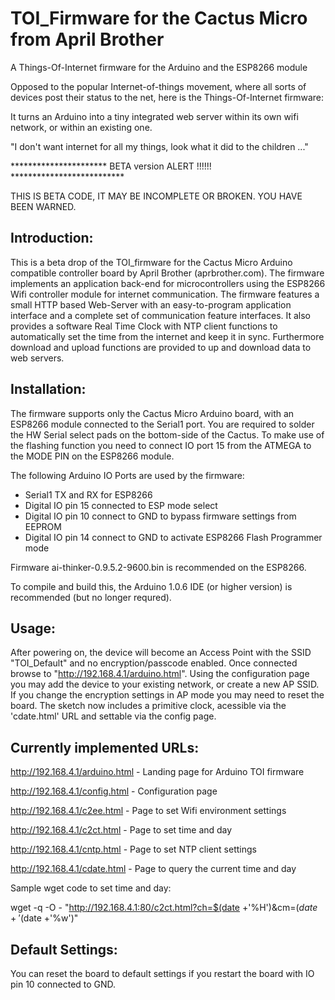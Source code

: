 TOI_Firmware for the Cactus Micro from April Brother
====================================================

A Things-Of-Internet firmware for the Arduino and the ESP8266 module

Opposed to the popular Internet-of-things movement, where all sorts of
devices post their status to the net, here is the Things-Of-Internet 
firmware:

It turns an Arduino into a tiny integrated web server within its own
wifi network, or within an existing one.

"I don't want internet for all my things, look what it did to the children ..."



********************** BETA version ALERT !!!!!! **************************

THIS IS BETA CODE, IT MAY BE INCOMPLETE OR BROKEN. YOU HAVE BEEN WARNED.



Introduction:
-------------

This is a beta drop of the TOI_firmware for the Cactus Micro Arduino 
compatible controller board by April Brother (aprbrother.com).
The firmware implements an application back-end for microcontrollers using 
the ESP8266 Wifi controller module for internet communication.
The firmware features a small HTTP based Web-Server with an easy-to-program
application interface and a complete set of communication feature interfaces.
It also provides a software Real Time Clock with NTP client functions to
automatically set the time from the internet and keep it in sync.
Furthermore download and upload functions are provided to up and download
data to web servers.

Installation:
-------------

The firmware supports only the Cactus Micro Arduino board, with 
an ESP8266 module connected to the Serial1 port.
You are required to solder the HW Serial select pads on the 
bottom-side of the Cactus.
To make use of the flashing function you need to connect IO port 15
from the ATMEGA to the MODE PIN on the ESP8266 module.

The following Arduino IO Ports are used by the firmware:
- Serial1 TX and RX for ESP8266
- Digital IO pin 15 connected to ESP mode select
- Digital IO pin 10 connect to GND to bypass firmware settings from EEPROM
- Digital IO pin 14 connect to GND to activate ESP8266 Flash Programmer mode

Firmware ai-thinker-0.9.5.2-9600.bin is recommended on the ESP8266.

To compile and build this, the Arduino 1.0.6 IDE (or higher version) is
recommended (but no longer requred).


Usage:
------

After powering on, the device will become an Access Point with the SSID
"TOI_Default" and no encryption/passcode enabled. 
Once connected browse to "http://192.168.4.1/arduino.html".
Using the configuration page you may add the device to your existing
network, or create a new AP SSID. If you change the encryption settings
in AP mode you may need to reset the board.
The sketch now includes a primitive clock, acessible via the 'cdate.html'
URL and settable via the config page.


Currently implemented URLs:
---------------------------

http://192.168.4.1/arduino.html  -  Landing page for Arduino TOI firmware

http://192.168.4.1/config.html   -  Configuration page

http://192.168.4.1/c2ee.html     -  Page to set Wifi environment settings

http://192.168.4.1/c2ct.html     -  Page to set time and day

http://192.168.4.1/cntp.html     -  Page to set NTP client settings

http://192.168.4.1/cdate.html    -  Page to query the current time and day


Sample wget code to set time and day:

wget  -q -O - "http://192.168.4.1:80/c2ct.html?ch=$(date +'%H')&cm=$(date +'%M')&cd=$(date +'%w')"


Default Settings:
-----------------

You can reset the board to default settings if you restart the board with
IO pin 10 connected to GND. 
